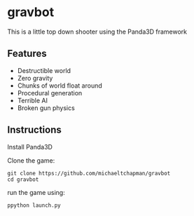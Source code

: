 gravbot
=======

This is a little top down shooter using the Panda3D framework

## Features

- Destructible world
- Zero gravity
- Chunks of world float around
- Procedural generation
- Terrible AI
- Broken gun physics

## Instructions

Install Panda3D

Clone the game:

    git clone https://github.com/michaeltchapman/gravbot
    cd gravbot

run the game using:

    ppython launch.py
